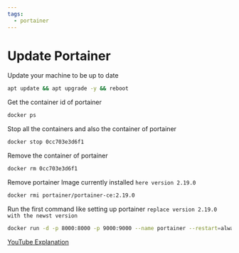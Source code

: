 ```yaml
---
tags:
  - portainer
---
```


# Update Portainer

Update your machine to be up to date
```bash
apt update && apt upgrade -y && reboot
```

Get the container id of portainer
```bash
docker ps
```

Stop all the containers and also the container of portainer
```bash
docker stop 0cc703e3d6f1
```

Remove the container of portainer
```bash
docker rm 0cc703e3d6f1
```

Remove portainer Image currently installed `here version 2.19.0`
```bash
docker rmi portainer/portainer-ce:2.19.0
```

Run the first command like setting up portainer `replace version 2.19.0 with the newst version`
```bash
docker run -d -p 8000:8000 -p 9000:9000 --name portainer --restart=always -v /var/run/docker.sock:/var/run/docker.sock -v portainer_data:/data portainer/portainer-ee:2.19.0
```

[YouTube Explanation](https://www.youtube.com/watch?v=M365jgJ0O2E)